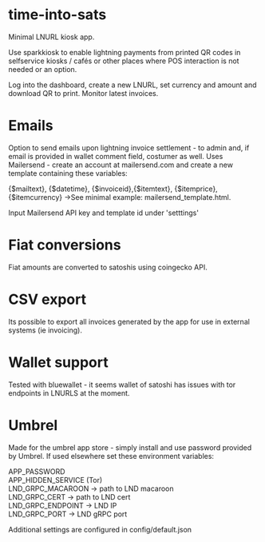 # time-into-sats
Minimal LNURL kiosk app.

Use sparkkiosk to enable lightning payments from printed QR codes in selfservice kiosks / cafés or other places where POS interaction is not needed or an option.

Log into the dashboard, create a new LNURL, set currency and amount and download QR to print. Monitor latest invoices.


# Emails
Option to send emails upon lightning invoice settlement - to admin and, if email is provided in wallet comment field, costumer as well. 
Uses Mailersend - create an account at mailersend.com and create a new template containing these variables: 

{$mailtext}, {$datetime}, {$invoiceid},{$itemtext}, {$itemprice}, {$itemcurrency} ->See minimal example: mailersend_template.html.

Input Mailersend API key and template id under 'setttings'

# Fiat conversions
Fiat amounts are converted to satoshis using coingecko API.


# CSV export
Its possible to export all invoices generated by the app for use in external systems (ie invoicing).


# Wallet support
Tested with bluewallet - it seems wallet of satoshi has issues with tor endpoints in LNURLS at the moment.


# Umbrel
Made for the umbrel app store - simply install and use password provided by Umbrel.
If used elsewhere set these environment variables: 

APP_PASSWORD  
APP_HIDDEN_SERVICE (Tor)  
LND_GRPC_MACAROON -> path to LND macaroon  
LND_GRPC_CERT -> path to LND cert  
LND_GRPC_ENDPOINT -> LND IP  
LND_GRPC_PORT -> LND gRPC port  

Additional settings are configured in config/default.json

